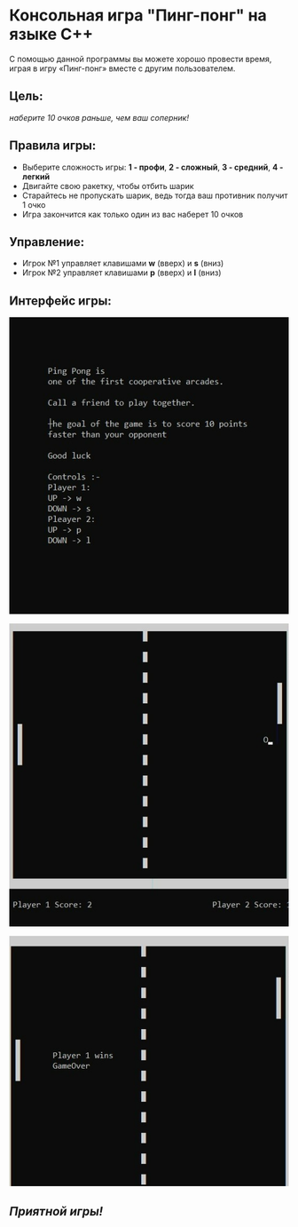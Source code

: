 # Консольная игра "Пинг-понг" на языке C++
С помощью данной программы вы можете хорошо провести время, 
играя в игру «Пинг-понг» вместе с другим пользователем.

Цель:
-
_наберите 10 очков раньше, чем ваш соперник!_
 
Правила игры:
-
- Выберите сложность игры: **1 - профи**, **2 - сложный**, **3 - средний**, **4 - легкий**
- Двигайте свою ракетку, чтобы отбить шарик
- Старайтесь не пропускать шарик, ведь тогда ваш противник получит 1 очко
- Игра закончится как только один из вас наберет 10 очков


Управление:
-
- Игрок №1 управляет клавишами **w** (вверх) и **s** (вниз)
- Игрок №2 управляет клавишами **p** (вверх) и **l** (вниз)



Интерфейс игры:
-

![Стартовый экран](https://github.com/imfailz/ping-pong/raw/master/start.jpg)


![Игра](https://github.com/imfailz/ping-pong/raw/master/screen.jpg)


![Победа](https://github.com/imfailz/ping-pong/raw/master/win.jpg)


**_Приятной игры!_**
-
